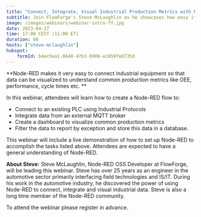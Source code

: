 ```yaml
---
title: "Connect, Integrate, Visual Industrial Production Metrics with Node-RED"
subtitle: Join FlowForge's Steve McLaughlin as he showcases how easy it is to use Node-RED to visualize popular production metrics using Node-RED.
image: /images/webinars/webinar-intro-ff.jpg
date: 2023-04-27
time: 17:00 CEST (11:00 ET) 
duration: 60
hosts: ["steve-mclaughlin"]
hubspot:
    formId: b4ec9aa1-8648-47b3-b908-ec8597e8735d
---
```


**Node-RED makes it very easy to connect industrial equipment so that data can be visualized to understand common production metrics like OEE, performance, cycle times etc. **

<!--more-->

In this webinar, attendees will learn how to create a Node-RED flow to:
- Connect to an existing PLC using Industrial Protocols
- Integrate data from an external MQTT broker
- Create a dashboard to visualize common production metrics
- Filter the data to report by exception and store this data in a database.

This webinar will include a live demonstration of how to set up Node-RED to accomplish the tasks listed above. Attendees are expected to have a general understanding of Node-RED.


**About Steve:**
Steve McLaughlin, Node-RED OSS Developer at FlowForge, will be leading this webinar. Steve has over 25 years as an engineer in the automotive sector primarily interfacing field technologies and IS/IT. During his work in the automotive industry, he discovered the power of using Node-RED to connect, integrate and visual industrial data. Steve is also a long time member of the Node-RED community.


To attend the webinar please register in advance.
